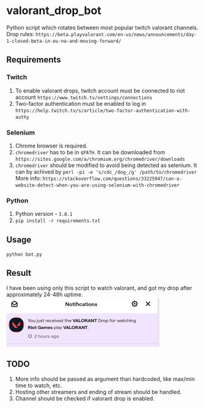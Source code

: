 # valorant_drop_bot
Python script which rotates between most popular twitch valorant channels. Drop rules: `https://beta.playvalorant.com/en-us/news/announcements/day-1-closed-beta-in-eu-na-and-moving-forward/`


## Requirements

### Twitch
1. To enable valorant drops, twitch account must be connected to riot account `https://www.twitch.tv/settings/connections`
2. Two-factor authentication must be enabled to log in `https://help.twitch.tv/s/article/two-factor-authentication-with-authy`

### Selenium
1. Chrome browser is required.
2. `chromedriver` has to be in `$PATH`. It can be downloaded from `https://sites.google.com/a/chromium.org/chromedriver/downloads`
3. `chromedriver` should be modified to avoid being detected as selenium. It can by achived by `perl -pi -e 's/cdc_/dog_/g' /path/to/chromedriver`
More info: `https://stackoverflow.com/questions/33225947/can-a-website-detect-when-you-are-using-selenium-with-chromedriver`

### Python
1. Python version - `3.8.1`
2. `pip install -r requirements.txt`


## Usage
```
python bot.py
```


## Result
I have been using only this script to watch valorant, and got my drop after approximately 24-48h uptime.
![Drop](result.png)


## TODO
1. More info should be passed as argument than hardcoded, like max/min time to watch, etc.
2. Hosting other streamers and ending of stream should be handled.
3. Channel should be checked if valorant drop is enabled.
